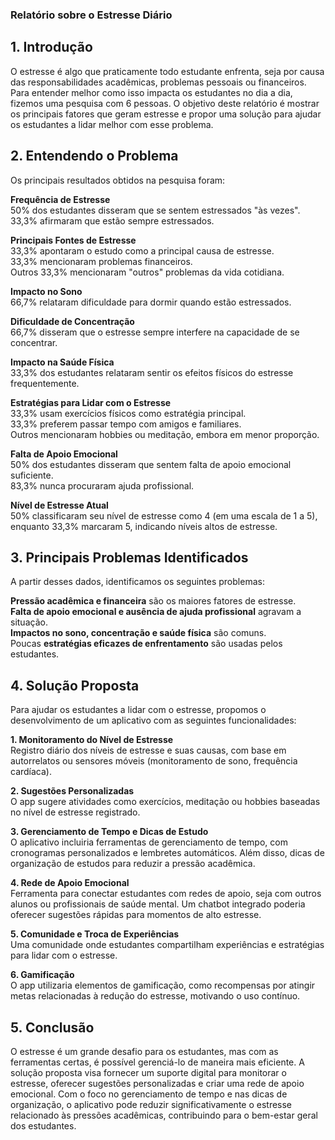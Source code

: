 ### Relatório sobre o Estresse Diário<br/>
## 1. Introdução<br/>
O estresse é algo que praticamente todo estudante enfrenta, seja por causa das responsabilidades acadêmicas, problemas pessoais ou financeiros. Para entender melhor como isso impacta os estudantes no dia a dia, fizemos uma pesquisa com 6 pessoas. O objetivo deste relatório é mostrar os principais fatores que geram estresse e propor uma solução para ajudar os estudantes a lidar melhor com esse problema.<br/>
## 2. Entendendo o Problema<br/>
Os principais resultados obtidos na pesquisa foram:<br/>

**Frequência de Estresse**<br/>
50% dos estudantes disseram que se sentem estressados "às vezes".<br/>
33,3% afirmaram que estão sempre estressados.<br/>

**Principais Fontes de Estresse**<br/>
33,3% apontaram o estudo como a principal causa de estresse.<br/>
33,3% mencionaram problemas financeiros.<br/>
Outros 33,3% mencionaram "outros" problemas da vida cotidiana.<br/>

**Impacto no Sono**<br/>
66,7% relataram dificuldade para dormir quando estão estressados.<br/>

**Dificuldade de Concentração**<br/>
66,7% disseram que o estresse sempre interfere na capacidade de se concentrar.<br/>

**Impacto na Saúde Física**<br/>
33,3% dos estudantes relataram sentir os efeitos físicos do estresse frequentemente.<br/>

**Estratégias para Lidar com o Estresse**<br/>
33,3% usam exercícios físicos como estratégia principal.<br/>
33,3% preferem passar tempo com amigos e familiares.<br/>
Outros mencionaram hobbies ou meditação, embora em menor proporção.<br/>

**Falta de Apoio Emocional**<br/>
50% dos estudantes disseram que sentem falta de apoio emocional suficiente.<br/>
83,3% nunca procuraram ajuda profissional.<br/>

**Nível de Estresse Atual**<br/>
50% classificaram seu nível de estresse como 4 (em uma escala de 1 a 5), enquanto 33,3% marcaram 5, indicando níveis altos de estresse.<br/>
## 3. Principais Problemas Identificados<br/>
A partir desses dados, identificamos os seguintes problemas:<br/>

**Pressão acadêmica e financeira** são os maiores fatores de estresse.<br/>
**Falta de apoio emocional e ausência de ajuda profissional** agravam a situação.<br/>
**Impactos no sono, concentração e saúde física** são comuns.<br/>
Poucas **estratégias eficazes de enfrentamento** são usadas pelos estudantes.<br/>
## 4. Solução Proposta<br/>
Para ajudar os estudantes a lidar com o estresse, propomos o desenvolvimento de um aplicativo com as seguintes funcionalidades:<br/>

**1. Monitoramento do Nível de Estresse**<br/>
Registro diário dos níveis de estresse e suas causas, com base em autorrelatos ou sensores móveis (monitoramento de sono, frequência cardíaca).<br/>

**2. Sugestões Personalizadas**<br/>
O app sugere atividades como exercícios, meditação ou hobbies baseadas no nível de estresse registrado.<br/>

**3. Gerenciamento de Tempo e Dicas de Estudo**<br/>
O aplicativo incluiria ferramentas de gerenciamento de tempo, com cronogramas personalizados e lembretes automáticos.
Além disso, dicas de organização de estudos para reduzir a pressão acadêmica.<br/>

**4. Rede de Apoio Emocional**<br/>
Ferramenta para conectar estudantes com redes de apoio, seja com outros alunos ou profissionais de saúde mental.
Um chatbot integrado poderia oferecer sugestões rápidas para momentos de alto estresse.<br/>

**5. Comunidade e Troca de Experiências**<br/>
Uma comunidade onde estudantes compartilham experiências e estratégias para lidar com o estresse.<br/>

**6. Gamificação**<br/>
O app utilizaria elementos de gamificação, como recompensas por atingir metas relacionadas à redução do estresse, motivando o uso contínuo.<br/>
## 5. Conclusão<br/>
O estresse é um grande desafio para os estudantes, mas com as ferramentas certas, é possível gerenciá-lo de maneira mais eficiente. A solução proposta visa fornecer um suporte digital para monitorar o estresse, oferecer sugestões personalizadas e criar uma rede de apoio emocional. Com o foco no gerenciamento de tempo e nas dicas de organização, o aplicativo pode reduzir significativamente o estresse relacionado às pressões acadêmicas, contribuindo para o bem-estar geral dos estudantes.<br/>
